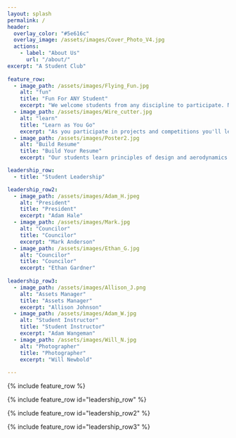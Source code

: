 ```yaml
---
layout: splash
permalink: /
header:
  overlay_color: "#5e616c"
  overlay_image: /assets/images/Cover_Photo_V4.jpg
  actions:
    - label: "About Us"
      url: "/about/"
excerpt: "A Student Club"  
  
feature_row:
  - image_path: /assets/images/Flying_Fun.jpg
    alt: "fun"
    title: "Fun For ANY Student"
    excerpt: "We welcome students from any discipline to participate. No experience is required to get started in the Aeronautics Club."
  - image_path: /assets/images/Wire_cutter.jpg
    alt: "learn"
    title: "Learn as You Go"
    excerpt: "As you participate in projects and competitions you'll learn the skills you need to design, build, and fly your own aircraft."
  - image_path: /assets/images/Poster2.jpg
    alt: "Build Resume"
    title: "Build Your Resume"
    excerpt: "Our students learn principles of design and aerodynamics to compete in the public arena and prepare to become leaders in the aersopace industry."

leadership_row:
  - title: "Student Leadership"

leadership_row2:
  - image_path: /assets/images/Adam_H.jpeg
    alt: "President"
    title: "President"
    excerpt: "Adam Hale"
  - image_path: /assets/images/Mark.jpg
    alt: "Councilor"
    title: "Councilor"
    excerpt: "Mark Anderson"
  - image_path: /assets/images/Ethan_G.jpg
    alt: "Councilor"
    title: "Councilor"
    excerpt: "Ethan Gardner"
    
leadership_row3:
  - image_path: /assets/images/Allison_J.png
    alt: "Assets Manager"
    title: "Assets Manager"
    excerpt: "Allison Johnson"
  - image_path: /assets/images/Adam_W.jpg
    alt: "Student Instructor"
    title: "Student Instructor"
    excerpt: "Adam Wangeman"
  - image_path: /assets/images/Will_N.jpg
    alt: "Photographer"
    title: "Photographer"
    excerpt: "Will Newbold"
    
---
```


{% include feature_row %}

{% include feature_row id="leadership_row" %}

{% include feature_row id="leadership_row2" %}

{% include feature_row id="leadership_row3" %}


